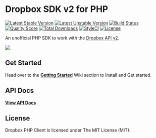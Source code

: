 Dropbox SDK v2 for PHP
======================================================
[![Latest Stable Version](https://poser.pugx.org/davidsneighbour/dropbox-php-sdk/v/stable)](https://packagist.org/packages/davidsneighbour/dropbox-php-sdk)
[![Latest Unstable Version](https://poser.pugx.org/davidsneighbour/dropbox-php-sdk/v/unstable)](https://packagist.org/packages/davidsneighbour/dropbox-php-sdk)
[![Build Status](https://img.shields.io/travis/kunalvarma05/dropbox-php-sdk.svg?style=flat-square)](https://travis-ci.org/kunalvarma05/dropbox-php-sdk)
[![Quality Score](https://img.shields.io/scrutinizer/g/davidsneighbour/dropbox-php-sdk.svg?style=flat-square)](https://scrutinizer-ci.com/g/davidsneighbour/dropbox-php-sdk)
[![Total Downloads](https://poser.pugx.org/davidsneighbour/dropbox-php-sdk/downloads)](https://packagist.org/packages/davidsneighbour/dropbox-php-sdk)
[![StyleCI](https://styleci.io/repos/61913555/shield?branch=master)](https://styleci.io/repos/61913555)
[![License](https://poser.pugx.org/davidsneighbour/dropbox-php-sdk/license)](https://packagist.org/packages/davidsneighbour/dropbox-php-sdk)

An unofficial PHP SDK to work with the [Dropbox API v2](https://www.dropbox.com/developers/documentation/http/documentation).

<img src="https://cloud.githubusercontent.com/assets/893057/13731118/b7cf0e4e-e987-11e5-942f-13c53d65da35.png">


## Get Started
Head over to the [**Getting Started**](https://github.com/kunalvarma05/dropbox-php-sdk/wiki/Getting-Started) Wiki section to Install and Get started.


## API Docs
[**View API Docs**](https://kunalvarma05.github.io/dropbox-php-sdk/)


## License
Dropbox PHP Client is licensed under The MIT License (MIT).

